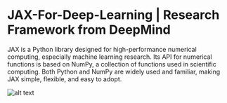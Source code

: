 # JAX-For-Deep-Learning | Research Framework from DeepMind

JAX is a Python library designed for high-performance numerical computing, especially machine learning research. Its API for numerical functions is based on NumPy, a collection of functions used in scientific computing. Both Python and NumPy are widely used and familiar, making JAX simple, flexible, and easy to adopt.


![alt text](https://developer.download.nvidia.com/video/gputechconf/gtc/2020/splash/s21989-jax-accelerating-machine-learning-research-with-composable-function-transformations-in-python.jpg)
